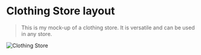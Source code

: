 # Clothing Store layout

> This is my mock-up of a clothing store. It is versatile and can be used in any store.

![Clothing Store](https://media.giphy.com/media/DbVnIVAvO5AmQxPty3/giphy.gif)

